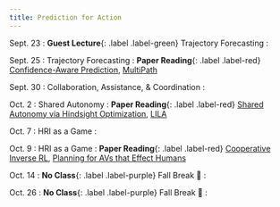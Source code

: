 ```yaml
---
title: Prediction for Action 
---
```


Sept. 23
: **Guest Lecture**{: .label .label-green} Trajectory Forecasting
  : 
  <!-- **HW #2 Out**{: .label .label-default} -->

Sept. 25
: Trajectory Forecasting
  : **Paper Reading**{: .label .label-red} [Confidence-Aware Prediction](https://arxiv.org/abs/1806.00109), [MultiPath](https://arxiv.org/abs/1910.05449)

Sept. 30
: Collaboration, Assistance, & Coordination
  : 

Oct. 2
: Shared Autonomy
  : **Paper Reading**{: .label .label-red} [Shared Autonomy via Hindsight Optimization](https://arxiv.org/abs/1503.07619), [LILA](https://arxiv.org/abs/2111.03205)

Oct. 7
: HRI as a Game
  : 

Oct. 9
: HRI as a Game
  : **Paper Reading**{: .label .label-red} [Cooperative Inverse RL](https://arxiv.org/abs/1606.03137), [Planning for AVs that Effect Humans](https://web.archive.org/web/20220218155452id_/http://www.roboticsproceedings.org/rss12/p29.pdf)


Oct. 14
: **No Class**{: .label .label-purple} Fall Break 🍂
  : 


Oct. 26
: **No Class**{: .label .label-purple} Fall Break 🍂
  : 
